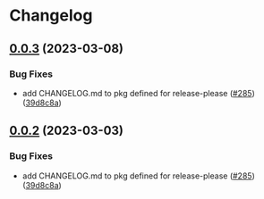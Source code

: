# Changelog

## [0.0.3](https://github.com/cartyc/pubsec-declarative-toolkit/compare/solutions/org-policies-v0.0.2...solutions/org-policies/0.0.3) (2023-03-08)


### Bug Fixes

* add CHANGELOG.md to pkg defined for release-please ([#285](https://github.com/cartyc/pubsec-declarative-toolkit/issues/285)) ([39d8c8a](https://github.com/cartyc/pubsec-declarative-toolkit/commit/39d8c8a5c41a0c500385ec432039260672296daf))

## [0.0.2](https://github.com/GoogleCloudPlatform/pubsec-declarative-toolkit/compare/solutions/org-policies-v0.0.1...solutions/org-policies/0.0.2) (2023-03-03)


### Bug Fixes

* add CHANGELOG.md to pkg defined for release-please ([#285](https://github.com/GoogleCloudPlatform/pubsec-declarative-toolkit/issues/285)) ([39d8c8a](https://github.com/GoogleCloudPlatform/pubsec-declarative-toolkit/commit/39d8c8a5c41a0c500385ec432039260672296daf))
